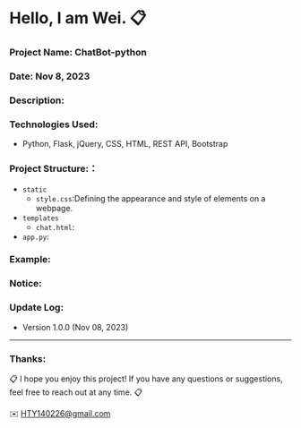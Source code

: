 Hello, I am Wei. 📋
======

### Project Name: ChatBot-python

### Date: Nov 8, 2023

### Description:

### Technologies Used:
- Python, Flask, jQuery, CSS, HTML, REST API, Bootstrap

### Project Structure:：
- `static`
  - `style.css`:Defining the appearance and style of elements on a webpage.
- `templates`
  - `chat.html`:
- `app.py`:

### Example:


### Notice:


### Update Log:
- Version 1.0.0 (Nov 08, 2023)

***
### Thanks:

📋 I hope you enjoy this project! If you have any questions or suggestions, feel free to reach out at any time. 📋

✉️ HTY140226@gmail.com

